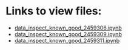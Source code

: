 # Links to view files:

* [data_inspect_known_good_2459306.ipynb](https://nbviewer.jupyter.org/github/HERA-Team/2021_Interseason_Notebooks/blob/main/data_inspect_known_good/data_inspect_known_good_2459306.ipynb)
* [data_inspect_known_good_2459309.ipynb](https://nbviewer.jupyter.org/github/HERA-Team/2021_Interseason_Notebooks/blob/main/data_inspect_known_good/data_inspect_known_good_2459309.ipynb)
* [data_inspect_known_good_2459311.ipynb](https://nbviewer.jupyter.org/github/HERA-Team/2021_Interseason_Notebooks/blob/main/data_inspect_known_good/data_inspect_known_good_2459311.ipynb)